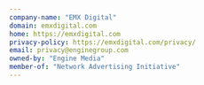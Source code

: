 ```yaml
---
company-name: "EMX Digital"
domain: emxdigital.com
home: https://emxdigital.com
privacy-policy: https://emxdigital.com/privacy/
email: privacy@enginegroup.com
owned-by: "Engine Media"
member-of: "Network Advertising Initiative"
---
```




